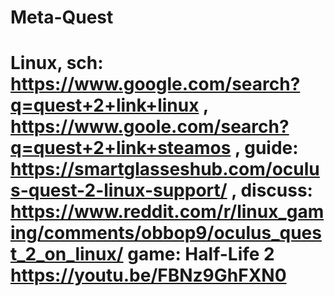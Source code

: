 # Meta-Quest
# Linux, sch: https://www.google.com/search?q=quest+2+link+linux , https://www.goole.com/search?q=quest+2+link+steamos , guide: https://smartglasseshub.com/oculus-quest-2-linux-support/ , discuss: https://www.reddit.com/r/linux_gaming/comments/obbop9/oculus_quest_2_on_linux/ game: Half-Life 2 https://youtu.be/FBNz9GhFXN0

